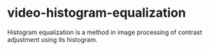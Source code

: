 # video-histogram-equalization
Histogram equalization is a method in image processing of contrast adjustment using its histogram.
